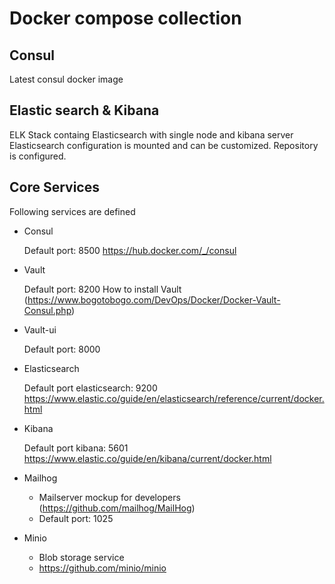 # Docker compose collection

## Consul

Latest consul docker image

## Elastic search & Kibana

ELK Stack containg Elasticsearch with single node and kibana server
Elasticsearch configuration is mounted and can be customized.
Repository is configured.

## Core Services

Following services are defined

- Consul

    Default port: 8500
    https://hub.docker.com/_/consul
- Vault

    Default port: 8200
    How to install Vault (https://www.bogotobogo.com/DevOps/Docker/Docker-Vault-Consul.php)
- Vault-ui

    Default port: 8000
    
- Elasticsearch

    Default port elasticsearch: 9200
    https://www.elastic.co/guide/en/elasticsearch/reference/current/docker.html
- Kibana

    Default port kibana: 5601
    https://www.elastic.co/guide/en/kibana/current/docker.html
- Mailhog

    - Mailserver mockup for developers (https://github.com/mailhog/MailHog)
    - Default port: 1025
- Minio

    - Blob storage service
    - https://github.com/minio/minio
